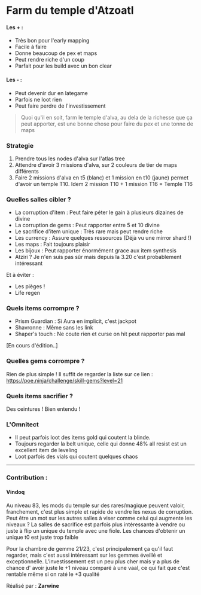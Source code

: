 # Farm du temple d'Atzoatl

#### Les + : 
- Très bon pour l'early mapping
- Facile à faire
- Donne beaucoup de pex et maps
- Peut rendre riche d'un coup
- Parfait pour les build avec un bon clear

#### Les - : 
- Peut devenir dur en lategame
- Parfois ne loot rien
- Peut faire perdre de l'investissement

> Quoi qu'il en soit, farm le temple d'alva, au dela de la richesse que ça peut apporter, est une bonne chose pour faire du pex et une tonne de maps

### Strategie

1. Prendre tous les nodes d'alva sur l'atlas tree
2. Attendre d'avoir 3 missions d'alva, sur 2 couleurs de tier de maps différents
3. Faire 2 missions d'alva en t5 (blanc) et 1 mission en t10 (jaune) permet d'avoir un temple T10. Idem 2 mission T10 + 1 mission T16 = Temple T16

### Quelles salles cibler ? 

- La corruption d'item : Peut faire péter le gain à plusieurs dizaines de divine
- La corruption de gems : Peut rapporter entre 5 et 10 divine
- Le sacrifice d'item unique : Très rare mais peut rendre riche
- Les currency : Assure quelques ressources (Déjà vu une mirror shard !)
- Les maps : Fait toujours plaisir
- Les bijoux : Peut rapporter énormément grace aux item synthesis
- Atziri ? Je n'en suis pas sûr mais depuis la 3.20 c'est probablement intéressant

Et à éviter :
- Les pièges ! 
- Life regen

### Quels items corrompre ?

- Prism Guardian : Si Aura en implicit, c'est jackpot
- Shavronne : Même sans les link
- Shaper's touch : Ne coute rien et curse on hit peut rapporter pas mal

[En cours d'édition..]

### Quelles gems corrompre ? 

Rien de plus simple ! Il suffit de regarder la liste sur ce lien : https://poe.ninja/challenge/skill-gems?level=21

### Quels items sacrifier ? 

Des ceintures ! Bien entendu ! 

### L'Omnitect 

- Il peut parfois loot des items gold qui coutent la blinde. 
- Toujours regarder la belt unique, celle qui donne 48% all resist est un excellent item de leveling
- Loot parfois des vials qui coutent quelques chaos

<hr>

### Contribution : 
#### Vindoq
Au niveau 83, les mods du temple sur des rares/magique peuvent valoir, franchement, c'est plus simple et rapide de vendre les nexus de corruption. Peut être un mot sur les autres salles à viser comme celui qui augmente les niveaux ? La salles de sacrifice est parfois plus intéressante à vendre ou juste à flip un unique du temple avec une fiole. Les chances d'obtenir un unique t0 est juste trop faible

Pour la chambre de gemme 21/23, c'est principalement ça qu'il faut regarder, mais c'est aussi intéressant sur les gemmes éveillé et exceptionnelle. L'investissement est un peu plus cher mais y a plus de chance d' avoir juste le +1 niveau comparé à une vaal, ce qui fait que c'est rentable même si on raté le +3 qualité


Réalisé par : **Zarwine**

